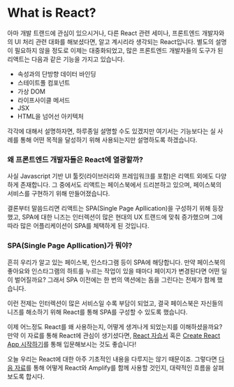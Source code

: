 # What is React?

아마 개발 트랜드에 관심이 있으시거나, 다른 React 관련 세미나, 프론트엔드 개발자와의 UI 처리 관련 대화를 해보셨다면, 알고 계시리라 생각되는 React입니다. 별도의 설명이 필요하지 않을 정도로 이제는 대중화되었고, 많은 프론트엔드 개발자들의 도구가 된 리액트는 다음과 같은 기능을 가지고 있습니다.

* 속성과의 단방향 데이터 바인딩
* 스테이트풀 컴포넌트
* 가상 DOM
* 라이프사이클 메서드
* JSX
*	HTML을 넘어선 아키텍처

각각에 대해서 설명하자면, 하루종일 설명할 수도 있겠지만 여기서는 기능보다는 실 사례를 통해 어떤 목적을 달성하기 위해 사용되는지만 설명하도록 하겠습니다.

### 왜 프론트엔드 개발자들은 React에 열광할까?

사실 Javascript 기반 UI 툴킷(라이브러리와 프레임워크를 포함)은 리액트 외에도 다양하게 존재합니다. 그 중에서도 리액트는 페이스북에서 드리븐하고 있으며, 페이스북의 서비스를 구현하기 위해 만들어졌습니다.

결론부터 말씀드리면 리액트는 SPA(Single Page Apllication)을 구성하기 위해 등장했고, SPA에 대한 니즈는 인터렉션이 많은 현대의 UX 트랜드에 맞춰 증가했으며 그에 따라 많은 어플리케이션이 SPA를 체택하게 된 것입니다.

### SPA(Single Page Apllication)가 뭐야?

흔히 우리가 알고 있는 페이스북, 인스타그램 등이 SPA에 해당합니다. 만약 페이스북의 좋아요와 인스타그램의 하트를 누르는 작업이 있을 때마다 페이지가 변경된다면 어떤 일이 벌어질까요? 그래서 SPA 이전에는 한 번의 액션에는 돔을 그린다는 전제가 함께 했습니다.

이런 전제는 인터렉션이 많은 서비스일 수록 부담이 되었고, 결국 페이스북은 자신들의 니즈를 해소하기 위해 React를 통해 SPA를 구성할 수 있도록 했습니다.

이제 어느정도 React를 왜 사용하는지, 어떻게 생겨나게 되었는지를 이해하셨을까요? 만약 이 자료를 통해 React에 관심이 생기셨다면, [React 자습서](https://ko.reactjs.org/tutorial/tutorial.html) 혹은 [Create React App 시작하기](https://create-react-app.dev/docs/getting-started)를 통해 입문해보시는 것도 좋습니다!

오늘 우리는 React에 대한 아주 기초적인 내용을 다루지는 않기 때문이죠. 그렇다면 [다음 자료](chapter5.md)를 통해 어떻게 React와 Amplify를 함께 사용할 것인지, 대략적인 흐름을 살펴보도록 합시다.
